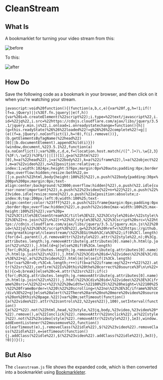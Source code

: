 # CleanStream

## What Is

A bookmarklet for turning your video stream from this:

![before](https://i.imgur.com/DgADIWB.jpg)

To this:

![after](https://i.imgur.com/pV8C73h.jpg)

## How Do

Save the following code as a bookmark in your browser, and then click on it when you're watching your stream.

`javascript:void%20function(){(function(a,b,c,e){var%20f,g,h=!1;if(!(f=a.jQuery)||c%3Ef.fn.jquery||e(f,h)){var%20i=b.createElement(%22script%22);i.type=%22text/javascript%22,i.id=%22jq%22,i.src=%22https://cdnjs.cloudflare.com/ajax/libs/jquery/3.5.1/jquery.min.js%22,i.onload=i.onreadystatechange=function(){h||(g=this.readyState)%26%26%22loaded%22!=g%26%26%22complete%22!=g||(e((f=a.jQuery).noConflict(1),h=!0),f(i).remove())},(b.getElementsByTagName(%22head%22)[0]||b.documentElement).appendChild(i)}})(window,document,%223.5.1%22,function(a){a.noConflict();var%20b,c,d,e,f=(location.host.match(/([^.]+)\.\w{2,3}(%3F:\.\w{2})%3F$/)||[])[1],g=a(%22html%22)[0],h=a(%22head%22),j=a(%22body%22),k=a(%22iframe%22),l=a(%22object%22),m=a(%22video%22),n=%22position:relative;z-index:1;width:1024px;height:576px;margin:0px%20auto;padding:0px;border:0px;overflow:hidden;resize:both%22,o=[];o.push(%22html,body{height:100%25}%22),o.push(%22body{padding:30px%200px%200px;margin:0px;text-align:center;background:%23000;overflow:hidden}%22),o.push(%22.idle{cursor:none!important}%22),o.push(%22%23video{%22+n+%22}%22),o.push(%22%23video.idle{resize:none}%22),o.push(%22a{position:absolute;z-index:0;top:200px;left:0;width:100%25;text-align:center;color:%23fff}%22),o.push(%22iframe{margin:0px;padding:0px;border:0px;overflow:hidden}%22),o.push(%22video{max-width:100%25;max-height:100%25}%22);var%20p=[%22%3Ctitle%3ECleanStream%3C/title%3E%22,%22%3Cstyle%20id=\%22style\%22%3E%22+o.join(%22\n%22)+%22%3C/style%3E%22,%22%3Cscript%20src=\%22https://cdnjs.cloudflare.com/ajax/libs/jquery/3.5.1/jquery.min.js\%22%20id=\%22jq\%22%3E%3C/script%3E%22],q=%22%3Ca%20href=\%22https://github.com/greatkingrat/cleanstream/\%22%3EGitHub%3C/a%3E%22;if(0%3Cl.length){for(d=l.parent(),d.removeAttr(%22style%22).attr(%22style%22,n);0%3Cg.attributes.length;)g.removeAttribute(g.attributes[0].name);h.html(p.join(%22\n%22)),j.html(d+q)}else%20if(0%3Cm.length){for(;0%3Cg.attributes.length;)g.removeAttribute(g.attributes[0].name);h.html(p.join(%22\n%22)),j.html(%22%3Cdiv%20id=\%22video\%22%3E%3C/div%3E%22+q),a(%22%23video%22).html(m)}else{if(1%3Ck.length){for(var%20r=0;r%3C=k.length;r++)if(b=a(%22iframe:eq(%22+r+%22)%22).attr(%22src%22),confirm(%22Is%20this%20the%20correct%20source%3F\n\n%22+b)){c=b;break}}else%20c=k.attr(%22src%22);if(c){for(;0%3Cg.attributes.length;)g.removeAttribute(g.attributes[0].name);h.html(p.join(%22\n%22)),j.html(%22%3Cdiv%20id=\%22video\%22%3E%3Ciframe%20src=\%22%22+c+%22\%22%20width=\%22100%25\%22%20height=\%22100%25\%22%20frameBorder=\%220\%22%20scrolling=\%22no\%22%3E%3C/iframe%3E%3C/div%3E%22+q)}else%20alert(%22There%20are%20no%20more%20video%20sources%20on%20this%20page.%22)}var%20m;setTimeout(function(){a(%22video%22).attr(%22controls%22,%22yes%22)},100),setInterval(function(){a(%22*%22).not(%22html,head,%23style,%23jq,body,%23video,%23video%20*%22).remove(),a(%22[onclick]%22).removeAttr(%22onclick%22),a(%22[style]%22).not(%22%23video[style]%22).removeAttr(%22style%22)},1e3),window.addEventListener(%22mousemove%22,function(){clearTimeout(e),j.removeClass(%22idle%22),$(%22%23video%22).removeClass(%22idle%22),e=setTimeout(function(){j.addClass(%22idle%22),$(%22%23video%22).addClass(%22idle%22)},3e3)},!0)})}();`

## But Also

The `cleanstream.js` file shows the expanded code, which is then converted into a bookmarklet using [Bookmarkleter](https://chriszarate.github.io/bookmarkleter/).